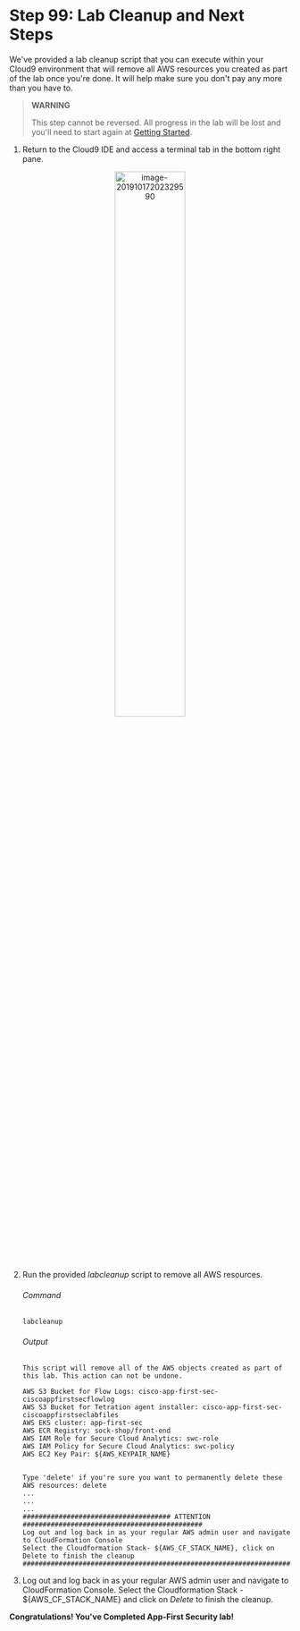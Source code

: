 # Step 99: Lab Cleanup and Next Steps

We've provided a lab cleanup script that you can execute within your Cloud9 environment that will remove all AWS resources you created as part of the lab once you're done. It will help make sure you don't pay any more than you have to.

> **WARNING**
>
> This step cannot be reversed. All progress in the lab will be lost and you'll need to start again at [Getting Started](https://github.com/CiscoDevNet/cisco-application-first-security-lab/README.md#getting-started).

1. Return to the Cloud9 IDE and access a terminal tab in the bottom right pane.

  <p align="center"><img src="https://app-first-sec.s3.amazonaws.com/lab-guide.assets/image-20191017202329590.png" alt="image-20191017202329590" width="50%" /></p>

2. Run the provided _labcleanup_ script to remove all AWS resources.

	###### Command

	```
	labcleanup
	```

	###### Output

	```
	This script will remove all of the AWS objects created as part of this lab. This action can not be undone.

	AWS S3 Bucket for Flow Logs: cisco-app-first-sec-ciscoappfirstsecflowlog
	AWS S3 Bucket for Tetration agent installer: cisco-app-first-sec-ciscoappfirstseclabfiles
	AWS EKS cluster: app-first-sec
	AWS ECR Registry: sock-shop/front-end  
	AWS IAM Role for Secure Cloud Analytics: swc-role
	AWS IAM Policy for Secure Cloud Analytics: swc-policy
	AWS EC2 Key Pair: ${AWS_KEYPAIR_NAME}


	Type 'delete' if you're sure you want to permanently delete these AWS resources: delete
	...
	...
	...
	##################################### ATTENTION #############################################
	Log out and log back in as your regular AWS admin user and navigate to CloudFormation Console
	Select the Cloudformation Stack- ${AWS_CF_STACK_NAME}, click on Delete to finish the cleanup
	#############################################################################################
	```

3. Log out and log back in as your regular AWS admin user and navigate to CloudFormation Console. Select the Cloudformation Stack - ${AWS_CF_STACK_NAME} and click on _Delete_ to finish the cleanup.

**Congratulations! You've Completed App-First Security lab!**
